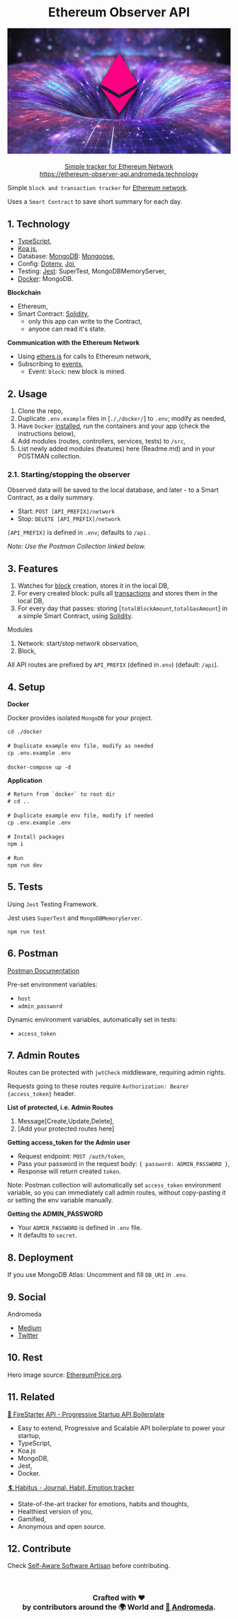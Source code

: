<h1 align="center">Ethereum Observer API</h1>
<p align="center">
  <a href="https://ethereum-observer-api.andromeda.technology"><img src="./storage/static/hero.jpg"  alt="Ethereum Observer API" /></a>
  <br />
  <br />
  <a href="https://ethereum-observer-api.andromeda.technology">Simple tracker for Ethereum Network</a>
  <br />
  <a href="https://ethereum-observer-api.andromeda.technology">https://ethereum-observer-api.andromeda.technology</a>
</p>

Simple `block and transaction tracker` for [Ethereum network](https://ethereum.org).

Uses a `Smart Contract` to save short summary for each day.

## 1. Technology

- [TypeScript](https://www.typescriptlang.org/),
- [Koa.js](https://koajs.com/),
- Database: [MongoDB](https://www.mongodb.com/): [Mongoose](https://mongoosejs.com/),
- Config: [Dotenv](https://www.npmjs.com/package/dotenv), [Joi](https://joi.dev/),
- Testing: [Jest](https://jestjs.io/): SuperTest, MongoDBMemoryServer,
- [Docker](https://www.docker.com/): MongoDB.

**Blockchain**

- Ethereum,
- Smart Contract: [Solidity](https://docs.soliditylang.org/),
  - only this app can write to the Contract,
  - anyone can read it's state.

**Communication with the Ethereum Network**

- Using [ethers.js](https://docs.ethers.io/v5/) for calls to Ethereum network,
- Subscribing to [events](https://docs.ethers.io/v5/api/providers/provider/#Provider--events),
  - Event: `block`: new block is mined.

## 2. Usage

1. Clone the repo,
2. Duplicate `.env.example` files in [`./`,`/docker/`] to `.env`; modify as needed,
3. Have `Docker` [installed](https://www.docker.com/get-started), run the containers and your app (check the instructions below),
4. Add modules (routes, controllers, services, tests) to `/src`,
5. List newly added modules (features) here (Readme.md) and in your POSTMAN collection.

### 2.1. Starting/stopping the observer

Observed data will be saved to the local database, and later - to a Smart Contract, as a daily summary.

- Start: `POST [API_PREFIX]/network`
- Stop: `DELETE [API_PREFIX]/network`

`[API_PREFIX]` is defined in `.env`; defaults to `/api` .

_Note: Use the Postman Collection linked below._

## 3. Features

1. Watches for [block](https://ethereum.org/en/developers/docs/blocks/) creation, stores it in the local DB,
2. For every created block: pulls all [transactions](https://ethereum.org/en/developers/docs/transactions/) and stores them in the local DB,
3. For every day that passes: storing [`totalBlockAmount`,`totalGasAmount`] in a simple Smart Contract, using [Solidity](https://docs.soliditylang.org/).

Modules

1. Network: start/stop network observation,
2. Block,

All API routes are prefixed by `API_PREFIX` (defined in`.env`) (default: `/api`).

## 4. Setup

**Docker**

Docker provides isolated `MongoDB` for your project.

```
cd ./docker

# Duplicate example env file, modify as needed
cp .env.example .env

docker-compose up -d
```

**Application**

```
# Return from `docker` to root dir
# cd ..

# Duplicate example env file, modify if needed
cp .env.example .env

# Install packages
npm i

# Run
npm run dev
```

## 5. Tests

Using `Jest` Testing Framework.

Jest uses `SuperTest` and `MongoDBMemoryServer`.

```
npm run test
```

## 6. Postman

[Postman Documentation](https://documenter.getpostman.com/view/97483/UUy7aPBG)

Pre-set environment variables:

- `host`
- `admin_password`

Dynamic environment variables,
automatically set in tests:

- `access_token`

## 7. Admin Routes

Routes can be protected with `jwtCheck` middleware,
requiring admin rights.

Requests going to these routes require `Authorization: Bearer {access_token}` header.

**List of protected, i.e. Admin Routes**

1. Message[Create,Update,Delete],
2. [Add your protected routes here]

**Getting access_token for the Admin user**

- Request endpoint: `POST /auth/token`,
- Pass your password in the request body: `{ password: ADMIN_PASSWORD }`,
- Response will return created `token`.

Note: Postman collection will automatically set `access_token` environment variable,
so you can immediately call admin routes, without copy-pasting it or setting the env variable manually.

**Getting the ADMIN_PASSWORD**

- Your `ADMIN_PASSWORD` is defined in `.env` file.
- It defaults to `secret`.

## 8. Deployment

If you use MongoDB Atlas: Uncomment and fill `DB_URI` in `.env`.

## 9. Social

Andromeda

- [Medium](https://medium.com/andromeda-technology)
- [Twitter](https://twitter.com/andromeda_node)

## 10. Rest

Hero image source: [EthereumPrice.org](https://ethereumprice.org).

## 11. Related

[🚀 FireStarter API - Progressive Startup API Boilerplate](https://github.com/moltouni/firestarter-api)

- Easy to extend, Progressive and Scalable API boilerplate to power your startup,
- TypeScript,
- Koa.js
- MongoDB,
- Jest,
- Docker.

[🏄 Habitus - Journal, Habit, Emotion tracker](https://github.com/AndromedaTechnology/habitus)

- State-of-the-art tracker for emotions, habits and thoughts,
- Healthiest version of you,
- Gamified,
- Anonymous and open source.

## 12. Contribute

Check [Self-Aware Software Artisan](http://selfawaresoftwareartisan.com) before contributing.

<br/>
<h3 align="center">
  Crafted with ❤️ <br />
  by contributors around the 🌍 World and <a href="https://andromeda.technology/">🌌 Andromeda</a>.
</h3>
